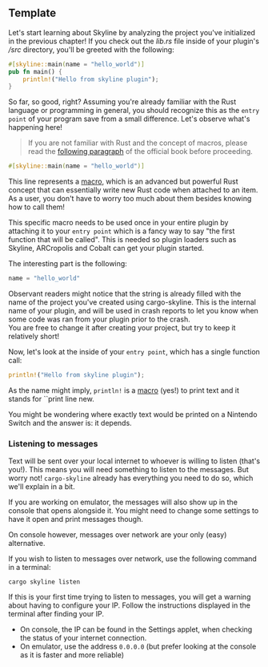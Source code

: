 ## Template

Let's start learning about Skyline by analyzing the project you've initialized in the previous chapter! If you check out the *lib.rs* file inside of your plugin's */src* directory, you'll be greeted with the following:

```rust
#[skyline::main(name = "hello_world")]
pub fn main() {
    println!("Hello from skyline plugin");
}
```

So far, so good, right? Assuming you're already familiar with the Rust language or programming in general, you should recognize this as the `entry point` of your program save from a small difference. Let's observe what's happening here!

> If you are not familiar with Rust and the concept of macros, please read the [following paragraph](https://doc.rust-lang.org/book/ch01-02-hello-world.html#anatomy-of-a-rust-program) of the official book before proceeding.

```rust
#[skyline::main(name = "hello_world")]
```

This line represents a [macro](https://doc.rust-lang.org/book/ch19-06-macros.html), which is an advanced but powerful Rust concept that can essentially write new Rust code when attached to an item. As a user, you don't have to worry too much about them besides knowing how to call them!

This specific macro needs to be used once in your entire plugin by attaching it to your ``entry point`` which is a fancy way to say "the first function that will be called". This is needed so plugin loaders such as Skyline, ARCropolis and Cobalt can get your plugin started.

The interesting part is the following:

```rust
name = "hello_world"
```

Observant readers might notice that the string is already filled with the name of the project you've created using cargo-skyline. This is the internal name of your plugin, and will be used in crash reports to let you know when some code was ran from your plugin prior to the crash.  
You are free to change it after creating your project, but try to keep it relatively short!

Now, let's look at the inside of your ``entry point``, which has a single function call:

```rust
println!("Hello from skyline plugin");
```

As the name might imply, ``println!`` is a [macro](https://doc.rust-lang.org/book/ch19-06-macros.html) (yes!) to print text and it stands for ``print line new.  

You might be wondering where exactly text would be printed on a Nintendo Switch and the answer is: it depends.

### Listening to messages

Text will be sent over your local internet to whoever is willing to listen (that's you!). This means you will need something to listen to the messages. But worry not! ``cargo-skyline`` already has everything you need to do so, which we'll explain in a bit.

If you are working on emulator, the messages will also show up in the console that opens alongside it. You might need to change some settings to have it open and print messages though.

On console however, messages over network are your only (easy) alternative.

If you wish to listen to messages over network, use the following command in a terminal:

```
cargo skyline listen
```

If this is your first time trying to listen to messages, you will get a warning about having to configure your IP. Follow the instructions displayed in the terminal after finding your IP.

* On console, the IP can be found in the Settings applet, when checking the status of your internet connection.
* On emulator, use the address ``0.0.0.0`` (but prefer looking at the console as it is faster and more reliable)